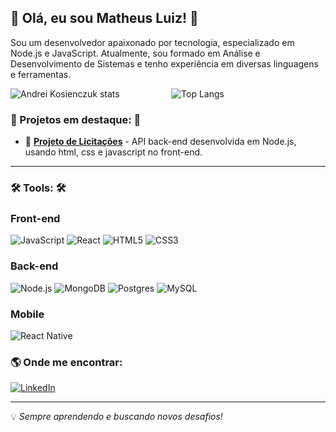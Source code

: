 ## 👋 Olá, eu sou **Matheus Luiz**! 👋 

 Sou um desenvolvedor apaixonado por tecnologia, especializado em Node.js e JavaScript. Atualmente, sou formado em Análise e Desenvolvimento de Sistemas e tenho experiência em diversas linguagens e ferramentas.

<div style="display: flex; justify-content: space-between; gap: 2%;">
  <img 
    src="https://github-readme-stats.vercel.app/api?username=MatheusLuiz&show_icons=true&count_private=true&hide_border=true&title_color=ffffff&icon_color=006400&text_color=c9d1d9&bg_color=0d1117&cache_seconds=7200" 
    style="flex: 1; max-width: 49%;" 
    alt="Andrei Kosienczuk stats"
  />
  <img 
    src="https://github-readme-stats.vercel.app/api/top-langs/?username=MatheusLuiz&layout=compact&hide_border=true&title_color=ffffff&text_color=ffffff&bg_color=0d1117&cache_seconds=7200" 
    style="flex: 1; max-width: 49%;" 
    alt="Top Langs"
  />
</div>



### 📌 Projetos em destaque: 📌
- 🔹 **[Projeto de Licitações](https://github.com/MatheusLuiz/Licite-Aqui)** - API back-end desenvolvida em Node.js, usando html, css e javascript no front-end.  
---

### 🛠️ Tools: 🛠️

### Front-end
![JavaScript](https://img.shields.io/badge/javascript-%23323330.svg?style=for-the-badge&logo=javascript&logoColor=%23F7DF1E)
![React](https://img.shields.io/badge/react-%2320232a.svg?style=for-the-badge&logo=react&logoColor=%2361DAFB)
![HTML5](https://img.shields.io/badge/html5-%23E34F26.svg?style=for-the-badge&logo=html5&logoColor=white)
![CSS3](https://img.shields.io/badge/css3-%231572B6.svg?style=for-the-badge&logo=css3&logoColor=white)

### Back-end

![Node.js](https://img.shields.io/badge/Node.js-339933?style=for-the-badge&logo=Node.js&logoColor=white)
![MongoDB](https://img.shields.io/badge/MongoDB-%234ea94b.svg?style=for-the-badge&logo=mongodb&logoColor=white)
![Postgres](https://img.shields.io/badge/postgres-%23316192.svg?style=for-the-badge&logo=postgresql&logoColor=white)
![MySQL](https://img.shields.io/badge/mysql-4479A1.svg?style=for-the-badge&logo=mysql&logoColor=white)


### Mobile
![React Native](https://img.shields.io/badge/React%20Native-61DAFB?style=for-the-badge&logo=react&logoColor=black)

### 🌎 Onde me encontrar:

[![LinkedIn](https://img.shields.io/badge/LinkedIn-0077B5?style=for-the-badge&logo=linkedin&logoColor=white)](https://www.linkedin.com/in/matheus-felicori-/)  

---

💡 *Sempre aprendendo e buscando novos desafios!*
